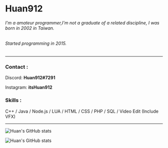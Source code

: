 # Huan912

###### I'm a amateur programmer,I'm not a graduate of a related discipline, I was born in 2002 in Taiwan.
###### Started programming in 2015.

------

### Contact :

Discord: **Huan912#7291**

Instagram: **itsHuan912**

### Skills :
C++ / Java / Node.js / LUA / HTML / CSS / PHP / SQL / Video Edit (Include VFX)

------

![Huan's GitHub stats](https://github-readme-stats.vercel.app/api?username=Huan912&show_icons=true&theme=omni)

![Huan's GitHub stats](https://github-readme-stats.vercel.app/api/top-langs/?username=Huan912&show_icons=true&theme=omni)



### 
